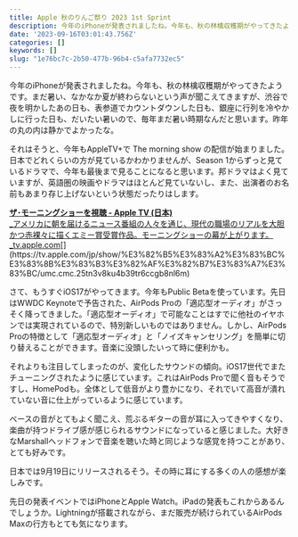 ```yaml
---
title: Apple 秋のりんご祭り 2023 1st Sprint
description: 今年のiPhoneが発表されましたね。今年も、秋の林檎収穫期がやってきたようです。まだ暑い、なかなか夏が終わらないという声が聞こえてきますが、渋谷で夜を明かしたあの日も、表参道でカウントダウンした日も、銀座に行列を冷やかしに行った日も、だいたい暑いので、毎年まだ暑い時期なんだと思
date: '2023-09-16T03:01:43.756Z'
categories: []
keywords: []
slug: "1e76bc7c-2b50-477b-96b4-c5afa7732ec5"
---
```

今年のiPhoneが発表されましたね。今年も、秋の林檎収穫期がやってきたようです。まだ暑い、なかなか夏が終わらないという声が聞こえてきますが、渋谷で夜を明かしたあの日も、表参道でカウントダウンした日も、銀座に行列を冷やかしに行った日も、だいたい暑いので、毎年まだ暑い時期なんだと思います。昨年の丸の内は静かでよかったな。

それはそうと、今年もAppleTV+で The morning show の配信が始まりました。日本でどれくらいの方が見ているかわかりませんが、Season 1からずっと見ているドラマで、今年も最後まで見ることになると思います。邦ドラマはよく見ていますが、英語圏の映画やドラマはほとんど見ていないし、また、出演者のお名前もあまり存じ上げないという状態だったりはします。

[**ザ･モーニングショーを視聴 - Apple TV (日本)**  
_アメリカに朝を届けるニュース番組の人々を通じ、現代の職場のリアルを大胆かつ赤裸々に描くエミー賞受賞作品。モーニングショーの幕が上がります。_tv.apple.com](https://tv.apple.com/jp/show/%E3%82%B5%E3%83%A2%E3%83%BC%E3%83%8B%E3%83%B3%E3%82%AF%E3%82%B7%E3%83%A7%E3%83%BC/umc.cmc.25tn3v8ku4b39tr6ccgb8nl6m "https://tv.apple.com/jp/show/%E3%82%B5%E3%83%A2%E3%83%BC%E3%83%8B%E3%83%B3%E3%82%AF%E3%82%B7%E3%83%A7%E3%83%BC/umc.cmc.25tn3v8ku4b39tr6ccgb8nl6m")[](https://tv.apple.com/jp/show/%E3%82%B5%E3%83%A2%E3%83%BC%E3%83%8B%E3%83%B3%E3%82%AF%E3%82%B7%E3%83%A7%E3%83%BC/umc.cmc.25tn3v8ku4b39tr6ccgb8nl6m)

さて、もうすぐiOS17がやってきます。今年もPublic Betaを使っています。先日はWWDC Keynoteで予告された、AirPods Proの「適応型オーディオ」がさっそく降ってきました。「適応型オーディオ」で可能なことはすでに他社のイヤホンでは実現されているので、特別新しいものではありません。しかし、AirPods Proの特徴として「適応型オーディオ」と「ノイズキャンセリング」を簡単に切り替えることができます。音楽に没頭したいって時に便利かも。

それよりも注目してしまったのが、変化したサウンドの傾向。iOS17世代でまたチューニングされたように感じています。これはAirPods Proで聞く音もそうですし、HomePodも。全体として低音がより豊かになり、それでいて高音が潰れていない音に仕上がっているように感じています。

ベースの音がとてもよく聞こえ、荒ぶるギターの音が耳に入ってきやすくなり、楽曲が持つドライブ感が感じられるサウンドになっていると感じました。大好きなMarshallヘッドフォンで音楽を聴いた時と同じような感覚を持つことがあり、とても好みです。

日本では9月19日にリリースされるそう。その時に耳にする多くの人の感想が楽しみです。

先日の発表イベントではiPhoneとApple Watch。iPadの発表もこれからあるんでしょうか。Lightningが搭載されながら、まだ販売が続けられているAirPods Maxの行方もとても気になります。